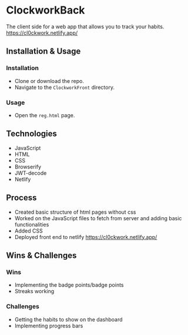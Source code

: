 # ClockworkBack

The client side for a web app that allows you to track your habits. 
https://cl0ckwork.netlify.app/

## Installation & Usage

### Installation
 
 - Clone or download the repo.
 - Navigate to the `ClockworkFront` directory.
 
 ### Usage

- Open the `reg.html` page.

 ## Technologies

 - JavaScript
 - HTML 
 - CSS
 - Browserify
 - JWT-decode
 - Netlify

 ## Process

 - Created basic structure of html pages without css
 - Worked on the JavaScript files to fetch from server and adding basic functionalities
 - Added CSS
 - Deployed front end to netlify https://cl0ckwork.netlify.app/ 

 <!-- ^ change -->

## Wins & Challenges

### Wins

- Implementing the badge points/badge points
- Streaks working

### Challenges

- Getting the habits to show on the dashboard
- Implementing progress bars

